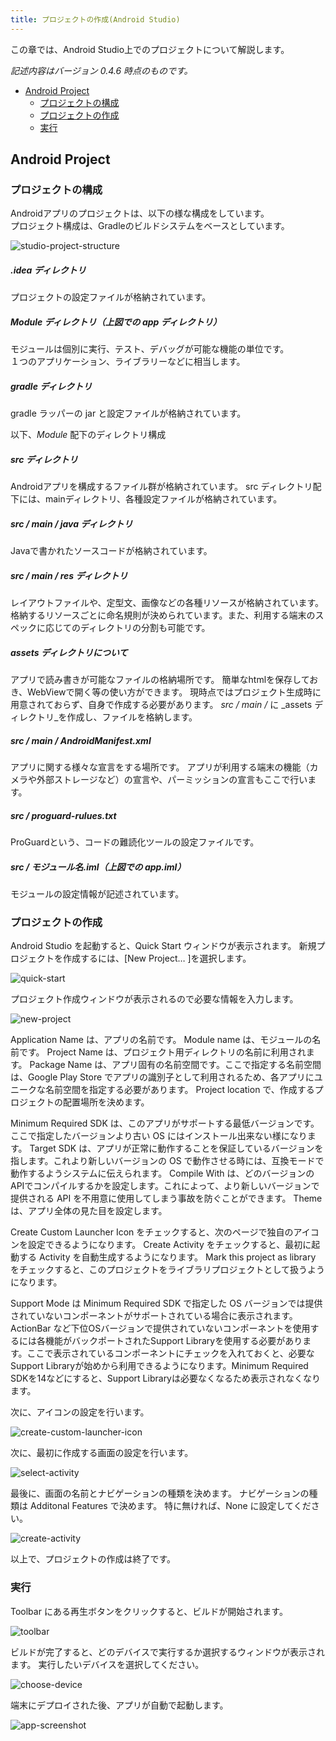 ```yaml
---
title: プロジェクトの作成(Android Studio)
---
```

この章では、Android Studio上でのプロジェクトについて解説します。

_記述内容はバージョン 0.4.6 時点のものです。_

- [Android Project](#android-project)
	- [プロジェクトの構成](#プロジェクトの構成)
	- [プロジェクトの作成](#プロジェクトの作成)
	- [実行](#実行)

## Android Project

### プロジェクトの構成

Androidアプリのプロジェクトは、以下の様な構成をしています。  
プロジェクト構成は、Gradleのビルドシステムをベースとしています。

![studio-project-structure](https://raw2.github.com/mixi-inc/AndroidTraining/master/docs/resources/images/01-03/studio-project_structure.png)

##### _.idea ディレクトリ_  
プロジェクトの設定ファイルが格納されています。

##### _Module ディレクトリ（上図での app ディレクトリ）_  
モジュールは個別に実行、テスト、デバッグが可能な機能の単位です。  
１つのアプリケーション、ライブラリーなどに相当します。

##### _gradle ディレクトリ_  
gradle ラッパーの jar と設定ファイルが格納されています。

以下、_Module_ 配下のディレクトリ構成 

##### _src ディレクトリ_  
Androidアプリを構成するファイル群が格納されています。
src ディレクトリ配下には、mainディレクトリ、各種設定ファイルが格納されています。

##### _src / main / java ディレクトリ_  
Javaで書かれたソースコードが格納されています。  

##### _src / main / res ディレクトリ_  
レイアウトファイルや、定型文、画像などの各種リソースが格納されています。 格納するリソースごとに命名規則が決められています。また、利用する端末のスペックに応じてのディレクトリの分割も可能です。 

##### assets ディレクトリについて  
アプリで読み書きが可能なファイルの格納場所です。 簡単なhtmlを保存しておき、WebViewで開く等の使い方ができます。
現時点ではプロジェクト生成時に用意されておらず、自身で作成する必要があります。
_src / main /_ に _assets ディレクトリ_を作成し、ファイルを格納します。

##### _src / main / AndroidManifest.xml_  
アプリに関する様々な宣言をする場所です。 アプリが利用する端末の機能（カメラや外部ストレージなど）の宣言や、パーミッションの宣言もここで行います。  

##### _src / proguard-rulues.txt_  
ProGuardという、コードの難読化ツールの設定ファイルです。

##### _src / モジュール名.iml（上図での app.iml）_  
モジュールの設定情報が記述されています。

### プロジェクトの作成

Android Studio を起動すると、Quick Start ウィンドウが表示されます。
新規プロジェクトを作成するには、[New Project… ]を選択します。

![quick-start](https://raw2.github.com/mixi-inc/AndroidTraining/master/docs/resources/images/01-03/studio-quick-start.png)

プロジェクト作成ウィンドウが表示されるので必要な情報を入力します。

![new-project](https://raw2.github.com/mixi-inc/AndroidTraining/master/docs/resources/images/01-03/studio-new-project-minsdk-8.png)

Application Name は、アプリの名前です。
Module name は、モジュールの名前です。
Project Name は、プロジェクト用ディレクトリの名前に利用されます。
Package Name は、アプリ固有の名前空間です。ここで指定する名前空間は、Google Play Store でアプリの識別子として利用されるため、各アプリにユニークな名前空間を指定する必要があります。
Project location で、作成するプロジェクトの配置場所を決めます。

Minimum Required SDK は、このアプリがサポートする最低バージョンです。ここで指定したバージョンより古い OS にはインストール出来ない様になります。
Target SDK は、アプリが正常に動作することを保証しているバージョンを指します。これより新しいバージョンの OS で動作させる時には、互換モードで動作するようシステムに伝えられます。
Compile With は、どのバージョンのAPIでコンパイルするかを設定します。これによって、より新しいバージョンで提供される API を不用意に使用してしまう事故を防ぐことができます。
Theme は、アプリ全体の見た目を設定します。

Create Custom Launcher Icon をチェックすると、次のページで独自のアイコンを設定できるようになります。
Create Activity をチェックすると、最初に起動する Activity を自動生成するようになります。
Mark this project as library をチェックすると、このプロジェクトをライブラリプロジェクトとして扱うようになります。  

Support Mode は Minimum Required SDK で指定した OS バージョンでは提供されていないコンポーネントがサポートされている場合に表示されます。
ActionBar など下位OSバージョンで提供されていないコンポーネントを使用するには各機能がバックポートされたSupport Libraryを使用する必要があります。ここで表示されているコンポーネントにチェックを入れておくと、必要なSupport Libraryが始めから利用できるようになります。Minimum Required SDKを14などにすると、Support Libraryは必要なくなるため表示されなくなります。

次に、アイコンの設定を行います。

![create-custom-launcher-icon](https://raw2.github.com/mixi-inc/AndroidTraining/master/docs/resources/images/01-03/studio-create-custom-launcher-icon.png)

次に、最初に作成する画面の設定を行います。

![select-activity](https://raw2.github.com/mixi-inc/AndroidTraining/master/docs/resources/images/01-03/studio-select-activity.png)


最後に、画面の名前とナビゲーションの種類を決めます。
ナビゲーションの種類は Additonal Features で決めます。
特に無ければ、None に設定してください。

![create-activity](https://raw2.github.com/mixi-inc/AndroidTraining/master/docs/resources/images/01-03/studio-create-activity.png)

以上で、プロジェクトの作成は終了です。

### 実行

Toolbar にある再生ボタンをクリックすると、ビルドが開始されます。

![toolbar](https://raw2.github.com/mixi-inc/AndroidTraining/master/docs/resources/images/01-03/studio-toolbar.png)

ビルドが完了すると、どのデバイスで実行するか選択するウィンドウが表示されます。
実行したいデバイスを選択してください。

![choose-device](https://raw2.github.com/mixi-inc/AndroidTraining/master/docs/resources/images/01-03/studio-choose-device.png)

端末にデプロイされた後、アプリが自動で起動します。

![app-screenshot](https://raw2.github.com/mixi-inc/AndroidTraining/master/docs/resources/images/01-03/studio-app-screenshot.png)
